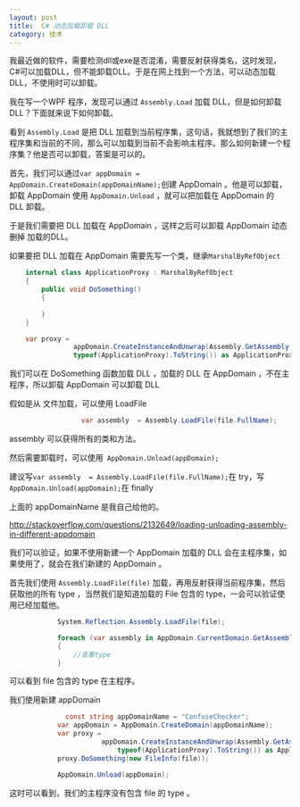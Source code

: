 ```yaml
---
layout: post
title:  C# 动态加载卸载 DLL 
category: 技术 
---
```


我最近做的软件，需要检测dll或exe是否混淆，需要反射获得类名，这时发现，C#可以加载DLL，但不能卸载DLL。于是在网上找到一个方法，可以动态加载DLL，不使用时可以卸载。

<!--more-->

我在写一个WPF 程序，发现可以通过 `Assembly.Load` 加载 DLL，但是如何卸载DLL？下面就来说下如何卸载。

看到 `Assembly.Load` 是把 DLL 加载到当前程序集，这句话，我就想到了我们的主程序集和当前的不同，那么可以加载到当前不会影响主程序。那么如何新建一个程序集？他是否可以卸载，答案是可以的。

首先，我们可以通过`var appDomain = AppDomain.CreateDomain(appDomainName);`创建 AppDomain 。他是可以卸载，卸载 AppDomain 使用 `AppDomain.Unload` ，就可以把加载在 AppDomain 的 DLL 卸载。

于是我们需要把 DLL 加载在 AppDomain ，这样之后可以卸载 AppDomain 动态删掉 加载的DLL。

如果要把 DLL 加载在 AppDomain 需要先写一个类，继承`MarshalByRefObject`


```csharp
    internal class ApplicationProxy : MarshalByRefObject
    {
        public void DoSomething()
        {
            
        }
    }

    var proxy =
                appDomain.CreateInstanceAndUnwrap(Assembly.GetAssembly(typeof(ApplicationProxy)).FullName,
                typeof(ApplicationProxy).ToString()) as ApplicationProxy;
```

我们可以在 DoSomething 函数加载 DLL ，加载的 DLL 在 AppDomain ，不在主程序，所以卸载 AppDomain 可以卸载 DLL

假如是从 文件加载，可以使用 LoadFile 


```csharp
                  var assembly  = Assembly.LoadFile(file.FullName);
```
assembly 可以获得所有的类和方法。

然后需要卸载时，可以使用` AppDomain.Unload(appDomain);`

建议写`var assembly  = Assembly.LoadFile(file.FullName);`在 try，写` AppDomain.Unload(appDomain);`在 finally

上面的 appDomainName 是我自己给他的。

http://stackoverflow.com/questions/2132649/loading-unloading-assembly-in-different-appdomain

我们可以验证，如果不使用新建一个 AppDomain 加载的 DLL 会在主程序集，如果使用了，就会在我们新建的 AppDomain 。

首先我们使用 `Assembly.LoadFile(file)` 加载，再用反射获得当前程序集，然后获取他的所有 type ，当然我们是知道加载的 File 包含的 type，一会可以验证使用已经加载他。


```csharp
            System.Reflection.Assembly.LoadFile(file);

            foreach (var assembly in AppDomain.CurrentDomain.GetAssemblies())
            {
                //查看type               
            }
```

可以看到 file 包含的 type 在主程序。

我们使用新建 appDomain 


```csharp
              const string appDomainName = "ConfuseChecker";
            var appDomain = AppDomain.CreateDomain(appDomainName);
            var proxy =
                       appDomain.CreateInstanceAndUnwrap(Assembly.GetAssembly(typeof(ApplicationProxy)).FullName,
                           typeof(ApplicationProxy).ToString()) as ApplicationProxy;
            proxy.DoSomething(new FileInfo(file));

            AppDomain.Unload(appDomain);
```

这时可以看到，我们的主程序没有包含 file 的 type 。

  
